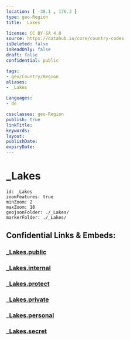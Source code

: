 ```yaml
---
location: [ -38.1 , 176.3 ] 
type: geo-Region
title: _Lakes

license: CC BY-SA 4.0
source: https://datahub.io/core/country-codes
isDeleted: false
isReadOnly: false
draft: false
confidential: public

tags:
- geo/Country/Region
aliases:
- _Lakes

Languages:
- de

cssclasses: geo-Region
publish: true
linkTitle: 
keywords: 
layout: 
publishDate: 
expiryDate: 
---
```


# _Lakes

```leaflet
id: _Lakes
zoomFeatures: true 
minZoom: 2 
maxZoom: 18
geojsonFolder: ./_Lakes/
markerFolder: ./_Lakes/
```


## Confidential Links & Embeds: 

### [_Lakes.public](/_public/\Earth\Continent\Australia\New_Zealand\Regions~New_Zealand\Bay_of_Plenty_Lakes.public.md) 

### [_Lakes.internal](/_internal/\Earth\Continent\Australia\New_Zealand\Regions~New_Zealand\Bay_of_Plenty_Lakes.internal.md) 

### [_Lakes.protect](/_protect/\Earth\Continent\Australia\New_Zealand\Regions~New_Zealand\Bay_of_Plenty_Lakes.protect.md) 

### [_Lakes.private](/_private/\Earth\Continent\Australia\New_Zealand\Regions~New_Zealand\Bay_of_Plenty_Lakes.private.md) 

### [_Lakes.personal](/_personal/\Earth\Continent\Australia\New_Zealand\Regions~New_Zealand\Bay_of_Plenty_Lakes.personal.md) 

### [_Lakes.secret](/_secret/\Earth\Continent\Australia\New_Zealand\Regions~New_Zealand\Bay_of_Plenty_Lakes.secret.md)

